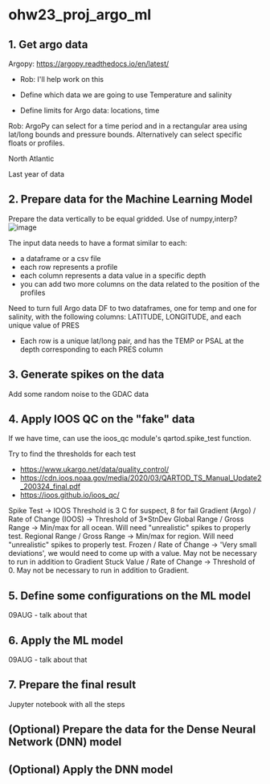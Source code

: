 # ohw23_proj_argo_ml

## 1. Get argo data
Argopy: https://argopy.readthedocs.io/en/latest/

  - Rob: I'll help work on this

- Define which data we are going to use
Temperature and salinity

- Define limits for Argo data: locations, time

Rob: ArgoPy can select for a time period and in a rectangular area using lat/long bounds and pressure bounds. Alternatively can select specific floats or profiles.
    
North Atlantic

Last year of data

## 2. Prepare data for the Machine Learning Model
Prepare the data vertically to be equal gridded. Use of numpy,interp?
![image](https://github.com/oceanhackweek/ohw23_proj_argo_ml/assets/47478764/3db8a0b9-2238-491d-8312-8a3e7cd39fd2)

The input data needs to have a format similar to each:
- a dataframe or a csv file
- each row represents a profile
- each column represents a data value in a specific depth
- you can add two more columns on the data related to the position of the profiles

Need to turn full Argo data DF to two dataframes, one for temp and one for salinity, with the following columns: LATITUDE, LONGITUDE, and each unique value of PRES
- Each row is a unique lat/long pair, and has the TEMP or PSAL at the depth corresponding to each PRES column

## 3. Generate spikes on the data
Add some random noise to the GDAC data

## 4. Apply IOOS QC on the "fake" data

If we have time, can use the ioos_qc module's qartod.spike_test function. 

Try to find the thresholds for each test
- https://www.ukargo.net/data/quality_control/
- https://cdn.ioos.noaa.gov/media/2020/03/QARTOD_TS_Manual_Update2_200324_final.pdf
- https://ioos.github.io/ioos_qc/


Spike Test -> IOOS Threshold is 3 C for suspect, 8 for fail
Gradient (Argo) / Rate of Change (IOOS) -> Threshold of 3*StnDev
Global Range / Gross Range -> Min/max for all ocean. Will need "unrealistic" spikes to properly test. 
Regional Range / Gross Range -> Min/max for region. Will need "unrealistic" spikes to properly test. 
Frozen / Rate of Change -> 'Very small deviations', we would need to come up with a value. May not be necessary to run in addition to Gradient
Stuck Value / Rate of Change -> Threshold of 0. May not be necessary to run in addition to Gradient. 

## 5. Define some configurations on the ML model
09AUG - talk about that

## 6. Apply the ML model
09AUG - talk about that

## 7. Prepare the final result
Jupyter notebook with all the steps

## (Optional) Prepare the data for the Dense Neural Network (DNN) model

## (Optional) Apply the DNN model
